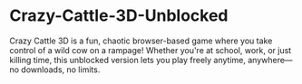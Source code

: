 # Crazy-Cattle-3D-Unblocked
Crazy Cattle 3D is a fun, chaotic browser-based game where you take control of a wild cow on a rampage! Whether you're at school, work, or just killing time, this unblocked version lets you play freely anytime, anywhere—no downloads, no limits.
